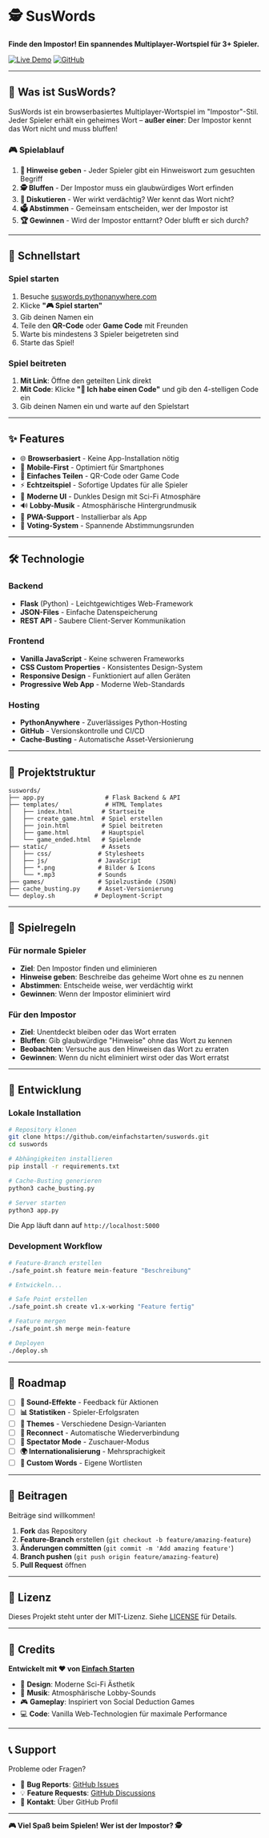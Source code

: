 # 🕵️ SusWords

**Finde den Impostor! Ein spannendes Multiplayer-Wortspiel für 3+ Spieler.**

[![Live Demo](https://img.shields.io/badge/🎮_Live_Demo-SusWords-00f0ff?style=for-the-badge)](https://suswords.pythonanywhere.com)
[![GitHub](https://img.shields.io/badge/GitHub-einfachstarten/suswords-181717?style=for-the-badge&logo=github)](https://github.com/einfachstarten/suswords)

---

## 🎯 Was ist SusWords?

SusWords ist ein browserbasiertes Multiplayer-Wortspiel im "Impostor"-Stil. Jeder Spieler erhält ein geheimes Wort – **außer einer**: Der Impostor kennt das Wort nicht und muss bluffen!

### 🎮 Spielablauf

1. **🔑 Hinweise geben** - Jeder Spieler gibt ein Hinweiswort zum gesuchten Begriff
2. **🕵️ Bluffen** - Der Impostor muss ein glaubwürdiges Wort erfinden
3. **🧠 Diskutieren** - Wer wirkt verdächtig? Wer kennt das Wort nicht?
4. **🗳️ Abstimmen** - Gemeinsam entscheiden, wer der Impostor ist
5. **🏆 Gewinnen** - Wird der Impostor enttarnt? Oder blufft er sich durch?

---

## 🚀 Schnellstart

### Spiel starten
1. Besuche [suswords.pythonanywhere.com](https://suswords.pythonanywhere.com)
2. Klicke **"🎮 Spiel starten"**
3. Gib deinen Namen ein
4. Teile den **QR-Code** oder **Game Code** mit Freunden
5. Warte bis mindestens 3 Spieler beigetreten sind
6. Starte das Spiel!

### Spiel beitreten
1. **Mit Link**: Öffne den geteilten Link direkt
2. **Mit Code**: Klicke **"🔢 Ich habe einen Code"** und gib den 4-stelligen Code ein
3. Gib deinen Namen ein und warte auf den Spielstart

---

## ✨ Features

- 🌐 **Browserbasiert** - Keine App-Installation nötig
- 📱 **Mobile-First** - Optimiert für Smartphones
- 🔗 **Einfaches Teilen** - QR-Code oder Game Code
- ⚡ **Echtzeitspiel** - Sofortige Updates für alle Spieler
- 🎨 **Moderne UI** - Dunkles Design mit Sci-Fi Atmosphäre
- 🔊 **Lobby-Musik** - Atmosphärische Hintergrundmusik
- 📱 **PWA-Support** - Installierbar als App
- 🎯 **Voting-System** - Spannende Abstimmungsrunden

---

## 🛠️ Technologie

### Backend
- **Flask** (Python) - Leichtgewichtiges Web-Framework
- **JSON-Files** - Einfache Datenspeicherung
- **REST API** - Saubere Client-Server Kommunikation

### Frontend
- **Vanilla JavaScript** - Keine schweren Frameworks
- **CSS Custom Properties** - Konsistentes Design-System
- **Responsive Design** - Funktioniert auf allen Geräten
- **Progressive Web App** - Moderne Web-Standards

### Hosting
- **PythonAnywhere** - Zuverlässiges Python-Hosting
- **GitHub** - Versionskontrolle und CI/CD
- **Cache-Busting** - Automatische Asset-Versionierung

---

## 📁 Projektstruktur

```
suswords/
├── app.py                 # Flask Backend & API
├── templates/             # HTML Templates
│   ├── index.html        # Startseite
│   ├── create_game.html  # Spiel erstellen
│   ├── join.html         # Spiel beitreten
│   ├── game.html         # Hauptspiel
│   └── game_ended.html   # Spielende
├── static/               # Assets
│   ├── css/             # Stylesheets
│   ├── js/              # JavaScript
│   ├── *.png            # Bilder & Icons
│   └── *.mp3            # Sounds
├── games/               # Spielzustände (JSON)
├── cache_busting.py     # Asset-Versionierung
└── deploy.sh           # Deployment-Script
```

---

## 🎯 Spielregeln

### Für normale Spieler
- **Ziel**: Den Impostor finden und eliminieren
- **Hinweise geben**: Beschreibe das geheime Wort ohne es zu nennen
- **Abstimmen**: Entscheide weise, wer verdächtig wirkt
- **Gewinnen**: Wenn der Impostor eliminiert wird

### Für den Impostor
- **Ziel**: Unentdeckt bleiben oder das Wort erraten
- **Bluffen**: Gib glaubwürdige "Hinweise" ohne das Wort zu kennen
- **Beobachten**: Versuche aus den Hinweisen das Wort zu erraten
- **Gewinnen**: Wenn du nicht eliminiert wirst oder das Wort erratst

---

## 🔧 Entwicklung

### Lokale Installation
```bash
# Repository klonen
git clone https://github.com/einfachstarten/suswords.git
cd suswords

# Abhängigkeiten installieren
pip install -r requirements.txt

# Cache-Busting generieren
python3 cache_busting.py

# Server starten
python3 app.py
```

Die App läuft dann auf `http://localhost:5000`

### Development Workflow
```bash
# Feature-Branch erstellen
./safe_point.sh feature mein-feature "Beschreibung"

# Entwickeln...

# Safe Point erstellen
./safe_point.sh create v1.x-working "Feature fertig"

# Feature mergen
./safe_point.sh merge mein-feature

# Deployen
./deploy.sh
```

---

## 🌟 Roadmap

- [ ] **🎵 Sound-Effekte** - Feedback für Aktionen
- [ ] **📊 Statistiken** - Spieler-Erfolgsraten
- [ ] **🎨 Themes** - Verschiedene Design-Varianten
- [ ] **🔄 Reconnect** - Automatische Wiederverbindung
- [ ] **👥 Spectator Mode** - Zuschauer-Modus
- [ ] **🌍 Internationalisierung** - Mehrsprachigkeit
- [ ] **🎪 Custom Words** - Eigene Wortlisten

---

## 🤝 Beitragen

Beiträge sind willkommen! 

1. **Fork** das Repository
2. **Feature-Branch** erstellen (`git checkout -b feature/amazing-feature`)
3. **Änderungen committen** (`git commit -m 'Add amazing feature'`)
4. **Branch pushen** (`git push origin feature/amazing-feature`)
5. **Pull Request** öffnen

---

## 📜 Lizenz

Dieses Projekt steht unter der MIT-Lizenz. Siehe [LICENSE](LICENSE) für Details.

---

## 🎉 Credits

**Entwickelt mit ❤️ von [Einfach Starten](https://github.com/einfachstarten)**

- 🎨 **Design**: Moderne Sci-Fi Ästhetik
- 🎵 **Musik**: Atmosphärische Lobby-Sounds  
- 🎮 **Gameplay**: Inspiriert von Social Deduction Games
- 💻 **Code**: Vanilla Web-Technologien für maximale Performance

---

## 📞 Support

Probleme oder Fragen? 

- 🐛 **Bug Reports**: [GitHub Issues](https://github.com/einfachstarten/suswords/issues)
- 💡 **Feature Requests**: [GitHub Discussions](https://github.com/einfachstarten/suswords/discussions)
- 📧 **Kontakt**: Über GitHub Profil

---

**🎮 Viel Spaß beim Spielen! Wer ist der Impostor? 🕵️**
